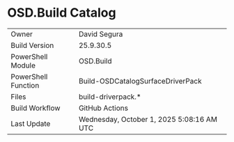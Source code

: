 ﻿# OSD.Build Catalog

| | |
|-|-|
| Owner | David Segura |
| Build Version | 25.9.30.5 |
| PowerShell Module | OSD.Build |
| PowerShell Function | Build-OSDCatalogSurfaceDriverPack |
| Files | build-driverpack.* |
| Build Workflow | GitHub Actions |
| Last Update | Wednesday, October 1, 2025 5:08:16 AM UTC |
